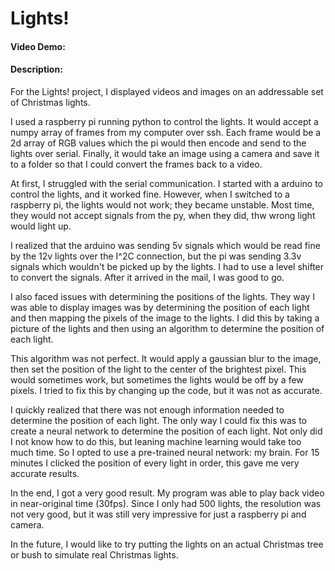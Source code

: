 # Lights!
#### Video Demo:  <URL HERE>
#### Description:

For the Lights! project, I displayed videos and images on an addressable set of Christmas lights. 

I used a raspberry pi running python to control the lights. It would accept a numpy array of frames from my computer over ssh. Each frame would be a 2d array of RGB values which the pi would then encode and send to the lights over serial. Finally, it would take an image using a camera and save it to a folder so that I could convert the frames back to a video. 

At first, I struggled with the serial communication. I started with a arduino to control the lights, and it worked fine. However, when I switched to a raspberry pi, the lights would not work; they became unstable. Most time, they would not accept signals from the py, when they did, thw wrong light would light up. 

I realized that the arduino was sending 5v signals which would be read fine by the 12v lights over the I^2C connection, but the pi was sending 3.3v signals which wouldn't be picked up by the lights. I had to use a level shifter to convert the signals. After it arrived in the mail, I was good to go.

I also faced issues with determining the positions of the lights. They way I was able to display images was by determining the position of each light and then mapping the pixels of the image to the lights. I did this by taking a picture of the lights and then using an algorithm to determine the position of each light. 

This algorithm was not perfect. It would apply a gaussian blur to the image, then set the position of the light to the center of the brightest pixel. This would sometimes work, but sometimes the lights would be off by a few pixels. I tried to fix this by changing up the code, but it was not as accurate.

I quickly realized that there was not enough information needed to determine the position of each light. The only way I could fix this was to create a neural network to determine the position of each light. Not only did I not know how to do this, but leaning machine learning would take too much time. So I opted to use a pre-trained neural network: my brain. For 15 minutes I clicked the position of every light in order, this gave me very accurate results.

In the end, I got a very good result. My program was able to play back video in near-original time (30fps). Since I only had 500 lights, the resolution was not very good, but it was still very impressive for just a raspberry pi and camera.

In the future, I would like to try putting the lights on an actual Christmas tree or bush to simulate real Christmas lights. 